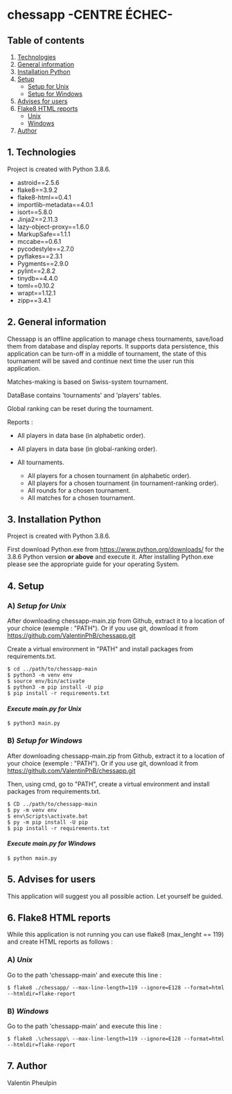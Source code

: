 # chessapp  -CENTRE ÉCHEC-

## Table of contents

1. [Technologies](#1-technologies)
2. [General information](#2-general-information)
3. [Installation Python](#3-installation-python)
4. [Setup](#4-setup)
	- [Setup for Unix](#a-setup-for-unix)
 	- [Setup for Windows](#b-setup-for-windows)
5. [Advises for users](#5-advises-for-users)
6. [Flake8 HTML reports](#6-flake8-html-reports)
	- [Unix](#a-unix)
	- [Windows](#b-windows)
7. [Author](#7-author)

## 1. Technologies

Project is created with Python 3.8.6.

- astroid==2.5.6
- flake8==3.9.2
- flake8-html==0.4.1
- importlib-metadata==4.0.1
- isort==5.8.0
- Jinja2==2.11.3
- lazy-object-proxy==1.6.0
- MarkupSafe==1.1.1
- mccabe==0.6.1
- pycodestyle==2.7.0
- pyflakes==2.3.1
- Pygments==2.9.0
- pylint==2.8.2
- tinydb==4.4.0
- toml==0.10.2
- wrapt==1.12.1
- zipp==3.4.1


## 2. General information

Chessapp is an offline application to manage chess tournaments, save/load them from database and display reports.
It supports data persistence, this application can be turn-off in a middle of tournament,
the state of this tournament will be saved and continue next time the user run this application.

Matches-making is based on Swiss-system tournament.

DataBase contains 'tournaments' and 'players' tables.

Global ranking can be reset during the tournament.


Reports :
- All players in data base (in alphabetic order).
- All players in data base (in global-ranking order).
  
- All tournaments.
	- All players for a chosen tournament (in alphabetic order). 
	- All players for a chosen tournament (in tournament-ranking order).
	- All rounds for a chosen tournament.
	- All matches for a chosen tournament.

## 3. Installation Python

Project is created with Python 3.8.6.

First download Python.exe from https://www.python.org/downloads/ for the 3.8.6 Python version __or above__ and execute
it. 
After installing Python.exe please see the appropriate guide for your operating System.

## 4. Setup
### A) *Setup for Unix*

After downloading chessapp-main.zip from Github, extract it to a location of your choice (exemple : "PATH").
Or if you use git, download it from https://github.com/ValentinPhB/chessapp.git

Create a virtual environment in "PATH" and install packages from requirements.txt.
```
$ cd ../path/to/chessapp-main
$ python3 -m venv env
$ source env/bin/activate
$ python3 -m pip install -U pip
$ pip install -r requirements.txt
```

#### *Execute main.py for Unix* 
```
$ python3 main.py
```

### B) *Setup for Windows* 

After downloading chessapp-main.zip from Github, extract it to a location of your choice (exemple : "PATH").
Or if you use git, download it from https://github.com/ValentinPhB/chessapp.git

Then, using cmd, go to "PATH", create a virtual environment and install packages from requirements.txt.
```
$ CD ../path/to/chessapp-main
$ py -m venv env
$ env\Scripts\activate.bat
$ py -m pip install -U pip
$ pip install -r requirements.txt
```

#### *Execute main.py for Windows*
```
$ python main.py
```

## 5. Advises for users

This application will suggest you all possible action.
Let yourself be guided.

## 6. Flake8 HTML reports

While this application is not running you can use flake8 (max_lenght == 119) and create HTML reports as follows :

### A) *Unix*

Go to the path 'chessapp-main' and execute this line :
```
$ flake8 ./chessapp/ --max-line-length=119 --ignore=E128 --format=html --htmldir=flake-report
```

### B) *Windows*
Go to the path 'chessapp-main' and execute this line :
```
$ flake8 .\chessapp\ --max-line-length=119 --ignore=E128 --format=html --htmldir=flake-report
```

## 7. Author


Valentin Pheulpin
